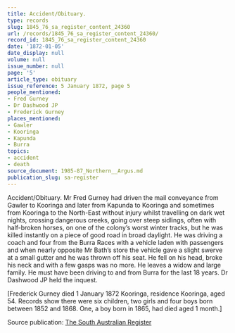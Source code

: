 ```yaml
---
title: Accident/Obituary.
type: records
slug: 1845_76_sa_register_content_24360
url: /records/1845_76_sa_register_content_24360/
record_id: 1845_76_sa_register_content_24360
date: '1872-01-05'
date_display: null
volume: null
issue_number: null
page: '5'
article_type: obituary
issue_reference: 5 January 1872, page 5
people_mentioned:
- Fred Gurney
- Dr Dashwood JP
- Frederick Gurney
places_mentioned:
- Gawler
- Kooringa
- Kapunda
- Burra
topics:
- accident
- death
source_document: 1985-87_Northern__Argus.md
publication_slug: sa-register
---
```


Accident/Obituary.  Mr Fred Gurney had driven the mail conveyance from Gawler to Kooringa and later from Kapunda to Kooringa and sometimes from Kooringa to the North-East without injury whilst travelling on dark wet nights, crossing dangerous creeks, going over steep sidlings, often with half-broken horses, on one of the colony’s worst winter tracks, but he was killed instantly on a piece of good road in broad daylight.  He was driving a coach and four from the Burra Races with a vehicle laden with passengers and when nearly opposite Mr Bath’s store the vehicle gave a slight swerve at a small gutter and he was thrown off his seat.  He fell on his head, broke his neck and with a few gasps was no more.  He leaves a widow and large family.  He must have been driving to and from Burra for the last 18 years.  Dr Dashwood JP held the inquest.

[Frederick Gurney died 1 January 1872 Kooringa, residence Kooringa, aged 54.  Records show there were six children, two girls and four boys born between 1852 and 1868.  One, a boy born in 1865, had died aged 1 month.]

Source publication: [The South Australian Register](/publications/sa-register/)
